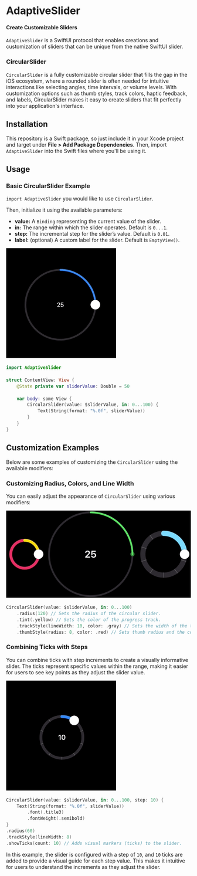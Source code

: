 # AdaptiveSlider

#### Create Customizable Sliders

`AdaptiveSlider` is a SwiftUI protocol that enables creations and customization of sliders that can be unique from the native SwiftUI slider.

### CircularSlider

`CircularSlider` is a fully customizable circular slider that fills the gap in the iOS ecosystem, where a rounded slider is often needed for intuitive interactions like selecting angles, time intervals, or volume levels. With customization options such as thumb styles, track colors, haptic feedback, and labels, CircularSlider makes it easy to create sliders that fit perfectly into your application's interface.

## Installation

This repository is a Swift package, so just include it in your Xcode project and target under **File > Add Package Dependencies**. Then, import `AdaptiveSlider` into the Swift files where you'll be using it.

## Usage

### Basic CircularSlider Example

`import AdaptiveSlider` you would like to use `CircularSlider`.

Then, initialize it using the available parameters:

- **value:** A `Binding` representing the current value of the slider.
- **in:** The range within which the slider operates. Default is `0...1`.
- **step:** The incremental step for the slider’s value. Default is `0.01`.
- **label:** (optional) A custom label for the slider. Default is `EmptyView()`.

![simple-circular-slider](Assets/simple-circular-slider.gif)

``` swift
import AdaptiveSlider

struct ContentView: View {
	@State private var sliderValue: Double = 50
	
	var body: some View {
		CircularSlider(value: $sliderValue, in: 0...100) {
			Text(String(format: "%.0f", sliderValue))
		}
	}
}
```

## Customization Examples

Below are some examples of customizing the `CircularSlider` using the available modifiers:

### Customizing Radius, Colors, and Line Width

You can easily adjust the appearance of `CircularSlider` using various modifiers:

![stylized-circular-sliders](Assets/stylized-circular-sliders.gif)

```swift
CircularSlider(value: $sliderValue, in: 0...100)
    .radius(120) // Sets the radius of the circular slider.
    .tint(.yellow) // Sets the color of the progress track.
    .trackStyle(lineWidth: 10, color: .gray) // Sets the width of the track and the color of the background.
    .thumbStyle(radius: 8, color: .red) // Sets thumb radius and the color.
```

### Combining Ticks with Steps

You can combine ticks with step increments to create a visually informative slider. The ticks represent specific values within the range, making it easier for users to see key points as they adjust the slider value.

![slider-with-steps-ticks](Assets/slider-with-steps-ticks.gif)

```swift
CircularSlider(value: $sliderValue, in: 0...100, step: 10) {
	Text(String(format: "%.0f", sliderValue))
		.font(.title3)
		.fontWeight(.semibold)
}
.radius(60)
.trackStyle(lineWidth: 8)
.showTicks(count: 10) // Adds visual markers (ticks) to the slider.
```

In this example, the slider is configured with a step of `10`, and `10` ticks are added to provide a visual guide for each step value. This makes it intuitive for users to understand the increments as they adjust the slider.
